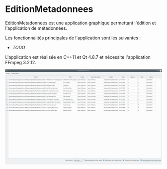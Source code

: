# EditionMetadonnees

EditionMetadonnees est une application graphique permettant l'édition et l'application de métadonnées.

Les fonctionnalités principales de l'application sont les suivantes :

 - *TODO*

L'application est réalisée en C++11 et Qt 4.8.7 et nécessite l'application FFmpeg 3.2.12.

![](./documentation/EditionMetadonnees.png "EditionMetadonnees")
